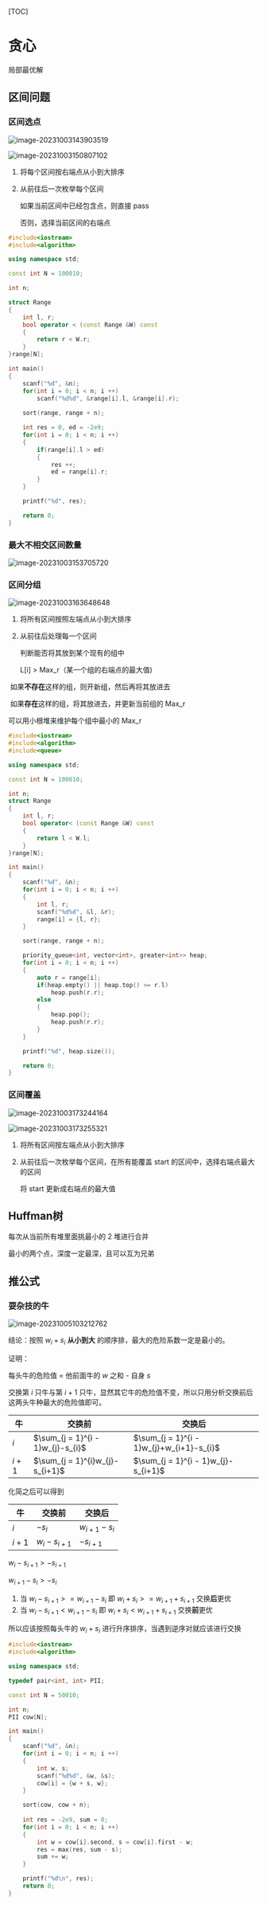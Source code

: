 [TOC]

# **贪心**

局部最优解

## **区间问题**

### **区间选点**

![image-20231003143903519](https://typora-birdy.oss-cn-guangzhou.aliyuncs.com/image-20231003143903519.png)

![image-20231003150807102](https://typora-birdy.oss-cn-guangzhou.aliyuncs.com/image-20231003150807102.png)

1. 将每个区间按右端点从小到大排序

2. 从前往后一次枚举每个区间

   如果当前区间中已经包含点，则直接 pass

   否则，选择当前区间的右端点



```c++
#include<iostream>
#include<algorithm>

using namespace std;

const int N = 100010;

int n;

struct Range
{
    int l, r;
    bool operator < (const Range &W) const
    {
        return r < W.r;
    }
}range[N];

int main()
{
    scanf("%d", &n);
    for(int i = 0; i < n; i ++)
        scanf("%d%d", &range[i].l, &range[i].r);
    
    sort(range, range + n);

    int res = 0, ed = -2e9;
    for(int i = 0; i < n; i ++)
    {
        if(range[i].l > ed)
        {
            res ++;
            ed = range[i].r;
        }
    }

    printf("%d", res);

    return 0;
}
```



### **最大不相交区间数量**

![image-20231003153705720](https://typora-birdy.oss-cn-guangzhou.aliyuncs.com/image-20231003153705720.png)





### **区间分组**

![image-20231003163648648](https://typora-birdy.oss-cn-guangzhou.aliyuncs.com/image-20231003163648648.png)

1. 将所有区间按照左端点从小到大排序

2. 从前往后处理每一个区间

   判断能否将其放到某个现有的组中

   L[i] > Max_r（某一个组的右端点的最大值)

​	如果**不存在**这样的组，则开新组，然后再将其放进去

​	如果**存在**这样的组，将其放进去，并更新当前组的 Max_r	

可以用小根堆来维护每个组中最小的 Max_r

```c++
#include<iostream>
#include<algorithm>
#include<queue>

using namespace std;

const int N = 100010;

int n;
struct Range
{
    int l, r;
    bool operator< (const Range &W) const
    {
        return l < W.l;
    }
}range[N];

int main()
{
    scanf("%d", &n);
    for(int i = 0; i < n; i ++)
    {
        int l, r;
        scanf("%d%d", &l, &r);
        range[i] = {l, r};
    }

    sort(range, range + n);

    priority_queue<int, vector<int>, greater<int>> heap;
    for(int i = 0; i < n; i ++)
    {
        auto r = range[i];
        if(heap.empty() || heap.top() >= r.l)
            heap.push(r.r);
        else
        {
            heap.pop();
            heap.push(r.r);
        }
    } 

    printf("%d", heap.size());

    return 0;
}
```

### **区间覆盖**

![image-20231003173244164](https://typora-birdy.oss-cn-guangzhou.aliyuncs.com/image-20231003173244164.png)

![image-20231003173255321](https://typora-birdy.oss-cn-guangzhou.aliyuncs.com/image-20231003173255321.png)

1. 将所有区间按左端点从小到大排序

2. 从前往后一次枚举每个区间，在所有能覆盖 start 的区间中，选择右端点最大的区间

   将 start 更新成右端点的最大值



## **Huffman树**

每次从当前所有堆里面挑最小的 2 堆进行合并

最小的两个点，深度一定最深，且可以互为兄弟





## **推公式**

### **耍杂技的牛**

![image-20231005103212762](https://typora-birdy.oss-cn-guangzhou.aliyuncs.com/image-20231005103212762.png)

结论：按照 $w_{i} + s_{i}$ **从小到大** 的顺序排，最大的危险系数一定是最小的。

证明：

每头牛的危险值 = 他前面牛的 $w$ 之和 - 自身 $s$

 交换第 $i$ 只牛与第 $i + 1$ 只牛，显然其它牛的危险值不变，所以只用分析交换前后这两头牛种最大的危险值即可。

| 牛      | 交换前                            | 交换后                                    |
| ------- | --------------------------------- | ----------------------------------------- |
| $i$     | $\sum_{j = 1}^{i - 1}w_{j}-s_{i}$ | $\sum_{j = 1}^{i - 1}w_{j}+w_{i+1}-s_{i}$ |
| $i + 1$ | $\sum_{j = 1}^{i}w_{j}-s_{i+1}$   | $\sum_{j = 1}^{i - 1}w_{j}-s_{i+1}$       |

化简之后可以得到

| 牛      | 交换前              | 交换后          |
| ------- | ------------------- | --------------- |
| $i$     | $-s_{i}$            | $w_{i+1}-s_{i}$ |
| $i + 1$ | $w_{i} - s_{i + 1}$ | $-s_{i+1}$      |

$w_{i} - s_{i + 1} > -s_{i+1}$

$w_{i+1}-s_{i} > -s_{i}$

1. 当 $w_{i} - s_{i + 1} >= w_{i+1}-s_{i}$ 即 $w_{i}+s_{i} >= w_{i+1}+s_{i+1}$ 交换**后**更优
2. 当 $w_{i} - s_{i + 1} < w_{i+1}-s_{i}$ 即 $w_{i}+s_{i} < w_{i+1}+s_{i+1}$ 交换**前**更优

所以应该按照每头牛的 $w_{i} + s_{i}$ 进行升序排序，当遇到逆序对就应该进行交换

```c++
#include<iostream>
#include<algorithm>

using namespace std;

typedef pair<int, int> PII;

const int N = 50010;

int n;
PII cow[N];

int main()
{
    scanf("%d", &n);
    for(int i = 0; i < n; i ++)
    {
        int w, s;
        scanf("%d%d", &w, &s);
        cow[i] = {w + s, w};
    }

    sort(cow, cow + n);
    
    int res = -2e9, sum = 0;
    for(int i = 0; i < n; i ++)
    {
        int w = cow[i].second, s = cow[i].first - w;
        res = max(res, sum - s);
        sum += w;
    }

    printf("%d\n", res);
    return 0;
}
```





